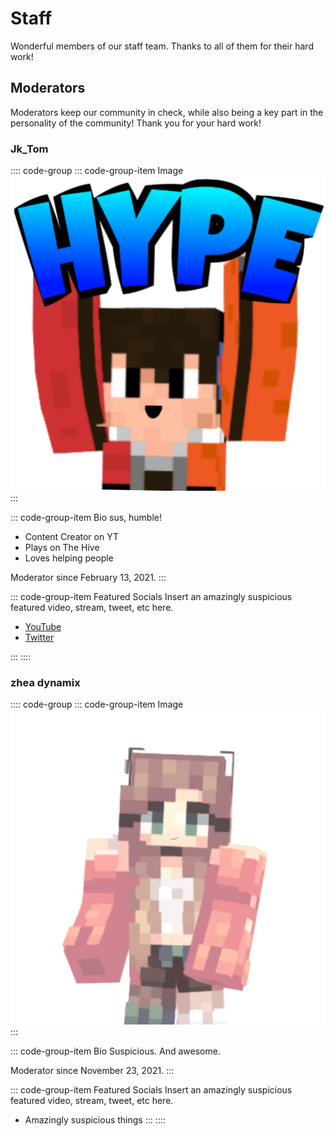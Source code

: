 <style lang="scss">
	div.code-group {
		.code-group__nav {
			text-align: center; margin: auto; display: block;
			ul { width: 75%; }
			li { padding-left: 10%; padding-right: 10%; }
		}
		img { width: 50%; margin: auto; display: block; }
	}
</style>

# Staff
Wonderful members of our staff team. Thanks to all of them for their hard work!

## Moderators
Moderators keep our community in check, while also being a key part in the personality of the community! Thank you for your hard work!

### Jk_Tom
:::: code-group
::: code-group-item Image
![Jk_Tom](/images/staff/moderators/Jk_Tom.png)
:::

::: code-group-item Bio
sus, humble!

- Content Creator on YT
- Plays on The Hive
- Loves helping people

Moderator since February 13, 2021.
:::

::: code-group-item Featured Socials
Insert an amazingly suspicious featured video, stream, tweet, etc here.
- [YouTube](https://youtube.com/channel/UCYPgOYu7O8vlJHUhQiyf4_w)
- [Twitter](https://twitter.com/Jktom1234)
<TwitterFollow id="Jktom1234" />
:::
::::

### zhea dynamix
:::: code-group
::: code-group-item Image
![zhea dynamix](/images/staff/moderators/zhea-dynamix.png)
:::

::: code-group-item Bio
Suspicious. And awesome.

Moderator since November 23, 2021.
:::

::: code-group-item Featured Socials
Insert an amazingly suspicious featured video, stream, tweet, etc here.
- Amazingly suspicious things
:::
::::